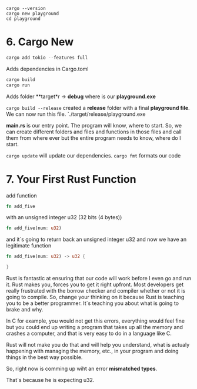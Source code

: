 ```
cargo --version
cargo new playground
cd playground
```

# 6. Cargo New

```rust
cargo add tokio --features full
```

Adds dependencies in Cargo.toml

```rust
cargo build
cargo run
```

Adds folder **target*r -> **debug** where is our **playground.exe**

`cargo build --release` created a **release** folder with a final **playground file**. We can now run this file.
`./target/release/playground.exe

**main.rs** is our entry point. The program will know, where to start. So, we can create different folders and files and functions in those files and call them from where ever
but the entire program needs to know, where do I start.

`cargo update` will update our dependencies.
`cargo fmt` formats our code

# 7. Your First Rust Function

add function 

```rust 
fn add_five
```
with an unsigned integer u32 (32 bits (4 bytes))

```rust
fn add_five(num: u32) 
```
and it`s going to return back an unsigned integer u32 and now we have an legitimate function

```rust
fn add_five(num: u32) -> u32 {

}
```
Rust is fantastic at ensuring that our code will work before I even go and run it. Rust makes you, forces you to get it right upfront. Most developers get really frustrated with the borrow checker and compiler whether or not it is going to compile. So, change your thinking on it because Rust is teaching you to be a better programmer. It`s teaching you about what is going to brake and why.

In C for example, you would not get this errors, everything would feel fine but you could end up writing a program that takes up all the memory and crashes a computer, and that is very easy to do in a language like C.

Rust will not make you do that and will help you understand, what is actualy happening with managing the memory, etc., in your program and doing things in the best way possible.

So, right now is comming up wiht an error **mismatched types**. 

That`s because he is expecting u32.





























